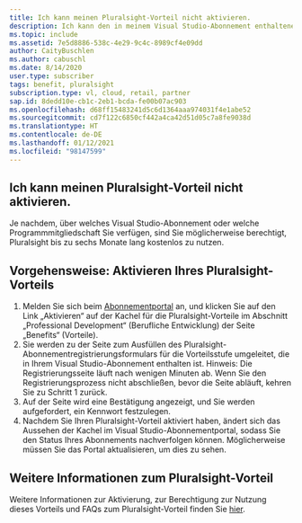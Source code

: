 ```yaml
---
title: Ich kann meinen Pluralsight-Vorteil nicht aktivieren.
description: Ich kann den in meinem Visual Studio-Abonnement enthaltenen Pluralsight-Vorteil nicht aktivieren.
ms.topic: include
ms.assetid: 7e5d8886-538c-4e29-9c4c-8989cf4e09dd
author: CaityBuschlen
ms.author: cabuschl
ms.date: 8/14/2020
user.type: subscriber
tags: benefit, pluralsight
subscription.type: vl, cloud, retail, partner
sap.id: 8dedd10e-cb1c-2eb1-bcda-fe00b07ac903
ms.openlocfilehash: d68ff15483241d5c6d1364aaa974031f4e1abe52
ms.sourcegitcommit: cd7f122c6850cf442a4ca42d51d05c7a8fe9038d
ms.translationtype: HT
ms.contentlocale: de-DE
ms.lasthandoff: 01/12/2021
ms.locfileid: "98147599"
---
```

## <a name="im-unable-to-activate-my-pluralsight-benefit"></a>Ich kann meinen Pluralsight-Vorteil nicht aktivieren.

Je nachdem, über welches Visual Studio-Abonnement oder welche Programmmitgliedschaft Sie verfügen, sind Sie möglicherweise berechtigt, Pluralsight bis zu sechs Monate lang kostenlos zu nutzen.  

## <a name="how-to-activate-your-pluralsight-benefit"></a>Vorgehensweise: Aktivieren Ihres Pluralsight-Vorteils
  
1. Melden Sie sich beim [Abonnementportal](https://my.visualstudio.com/benefits) an, und klicken Sie auf den Link „Aktivieren“ auf der Kachel für die Pluralsight-Vorteile im Abschnitt „Professional Development“ (Berufliche Entwicklung) der Seite „Benefits“ (Vorteile). 
1. Sie werden zu der Seite zum Ausfüllen des Pluralsight-Abonnementregistrierungsformulars für die Vorteilsstufe umgeleitet, die in Ihrem Visual Studio-Abonnement enthalten ist. Hinweis: Die Registrierungsseite läuft nach wenigen Minuten ab. Wenn Sie den Registrierungsprozess nicht abschließen, bevor die Seite abläuft, kehren Sie zu Schritt 1 zurück. 
1. Auf der Seite wird eine Bestätigung angezeigt, und Sie werden aufgefordert, ein Kennwort festzulegen. 
1. Nachdem Sie Ihren Pluralsight-Vorteil aktiviert haben, ändert sich das Aussehen der Kachel im Visual Studio-Abonnementportal, sodass Sie den Status Ihres Abonnements nachverfolgen können. Möglicherweise müssen Sie das Portal aktualisieren, um dies zu sehen. 

## <a name="more-information-about-the-pluralsight-benefit"></a>Weitere Informationen zum Pluralsight-Vorteil

Weitere Informationen zur Aktivierung, zur Berechtigung zur Nutzung dieses Vorteils und FAQs zum Pluralsight-Vorteil finden Sie [hier](https://docs.microsoft.com/visualstudio/subscriptions/vs-pluralsight).  